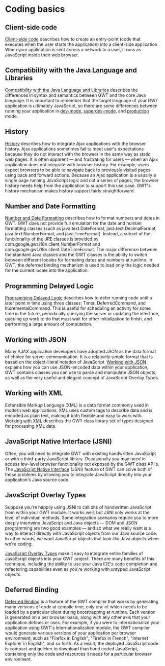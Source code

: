 Coding basics
===

## Client-side code<a id="DevGuideClientSide"></a>

[Client-side code](DevGuideCodingBasicsClient.html) describes how to create an entry-point (code that executes when the user starts the application) into a client-side application.
When your application is sent across a network to a user, it runs as JavaScript inside their web browser. 

## Compatibility with the Java Language and Libraries<a id="DevGuideJavaCompatibility"></a>

[Compatibility with the Java Language and Libraries](DevGuideCodingBasicsCompatibility.html) describes the differences in syntax and semantics between GWT and the core Java language.  It is important to remember that the target language of your GWT application is ultimately JavaScript, so there are some differences between running your application in [dev-mode](DevGuideCompilingAndDebugging.html#DevGuideDevMode), [superdev-mode](../../articles/superdevmode.html), and [production](DevGuideCompilingAndDebugging.html#DevGuideProdMode) mode. 

## History<a id="DevGuideHistory"></a>

[History](DevGuideCodingBasicsHistory.html) describes how to integrate Ajax applications with the browser history.  Ajax applications sometimes fail to meet user's expectations because they do not interact with the browser in the same way as static web pages. It is often apparent &mdash; and
frustrating for users &mdash; when an Ajax application does not integrate with browser history. For example, users expect browsers to be able to navigate back to previously visited pages
using back and forward actions. Because an Ajax application is a usually a single page running JavaScript logic and not a series of pages, the browser history needs help from the
application to support this use case.  GWT's history mechanism makes history support fairly straightforward.

## Number and Date Formatting<a id="DevGuideDateAndNumberFormat"></a>

[Number and Date Formatting](DevGuideCodingBasicsFormatting.html) describes how to format numbers and dates in GWT.  GWT does not provide full emulation for the date and number formatting classes (such as java.text.DateFormat, java.text.DecimalFormat, java.text.NumberFormat, and java.TimeFormat). Instead, a subset of the functionality of the JRE classes is provided by com.google.gwt.i18n.client.NumberFormat and com.google.gwt.i18n.client.DateTimeFormat.  The major difference between the standard Java classes and the GWT classes is the ability to switch between different locales for formating dates and numbers at runtime. In GWT, the deferred binding mechanism is used to load only the logic needed for the current locale into the application.

## Programming Delayed Logic<a id="DevGuideDeferredCommand"></a>

[Programming Delayed Logic](DevGuideCodingBasicsDelayed.html) describes how to defer running code until a later point in time using three classes: Timer, DeferredCommand, and IncrementalCommand.  This is useful for scheduling an activity for some time in the future, periodically querying the server or updating the interface, queuing up work to do that must wait for other initialization to finish, and performing a large amount of computation.

## Working with JSON<a id="DevGuideJSON"></a>

Many AJAX application developers have adopted JSON as the data format of choice for server communication. It is a relatively simple format that is based on the object-literal notation of JavaScript. [Working with JSON](DevGuideCodingBasicsJSON.html) explains how you can use JSON-encoded data within your application, GWT contains classes you can use to parse and manipulate JSON objects, as well as the very useful and elegant concept of JavaScript Overlay Types.

## Working with XML<a id="DevGuideXML"></a>

Extensible Markup Language (XML) is a data format commonly used in modern web applications. XML uses custom tags to describe
data and is encoded as plain text, making it both flexible and easy to work with.  [Working with XML](DevGuideCodingBasicsXML.html) describes the GWT class library set of types designed for processing XML data.

## JavaScript Native Interface (JSNI)<a id="DevGuideJavaScriptNativeInterface"></a>

Often, you will need to integrate GWT with existing handwritten JavaScript or with a third-party JavaScript library. Occasionally you may need to access low-level browser functionality not exposed by the GWT class API's. The [JavaScript Native Interface](DevGuideCodingBasicsJSNI.html) (JSNI) feature of GWT can solve both of these problems by allowing you to integrate JavaScript directly into your application's Java source code.

## JavaScript Overlay Types<a id="DevGuideOverlayTypes"></a>

Suppose you're happily using JSNI to call bits of handwritten JavaScript from within your GWT module. It works well, but JSNI only works at the level of individual methods. Some integration scenarios require you to more deeply intertwine JavaScript and Java objects &mdash; DOM and JSON programming are two good examples &mdash; and so what we really want is a way to interact directly with JavaScript objects from our Java source code. In other words, we want JavaScript objects that _look like_ Java objects when we're coding.

[JavaScript Overlay Types](DevGuideCodingBasicsOverlay.html) make it easy to integrate entire families of JavaScript objects into your GWT project. There are many benefits of this technique, including the ability to use your Java IDE's code completion and refactoring capabilities even as you're working with untyped JavaScript objects.

## Deferred Binding<a id="DevGuideDeferredBinding"></a>

[Deferred Binding](DevGuideCodingBasicsDeferred.html) is a feature of the GWT compiler that works by generating many versions of code at compile time, only one of which needs to be loaded by a particular client
during bootstrapping at runtime. Each version is generated on a per browser basis, along with any other axis that your application defines or uses. For example, if you were to internationalize your application using GWT's Internationalization module, the GWT compiler would generate various versions of your application per browser environment, such as &quot;Firefox in English&quot;, &quot;Firefox in French&quot;, &quot;Internet Explorer in English&quot;, and so forth. As a result, the deployed JavaScript code is compact and quicker to download than hand coded JavaScript, containing only the code and resources it needs for a particular browser environment.
